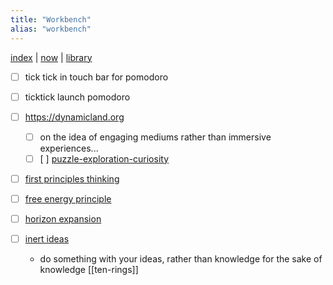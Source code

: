 ```yaml
---
title: "Workbench"
alias: "workbench"
---
```

[index](/.md) | [now](now.md) | [library](1-library.md)
- [ ] tick tick in touch bar for pomodoro
- [ ] ticktick launch pomodoro


- [ ] https://dynamicland.org
	- [ ] on the idea of engaging mediums rather than immersive experiences... 
	- [ ]  [ ] [puzzle-exploration-curiosity](puzzle-exploration-curiosity.md)

- [ ] [first principles thinking](first-principles-thinking.md)
- [ ] [free energy principle](free-energy-principle.md)
- [ ] [horizon expansion](horizon-expansion.md)
- [ ] [inert ideas](Inert-Ideas.md)
	- do something with your ideas, rather than knowledge for the sake of knowledge
[[ten-rings]]